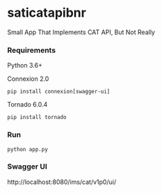 # saticatapibnr
Small App That Implements CAT API, But Not Really

### Requirements

Python 3.6+

Connexion 2.0
```
pip install connexion[swagger-ui]
```

Tornado 6.0.4
```
pip install tornado
```

### Run

```
python app.py
```

### Swagger UI

http://localhost:8080/ims/cat/v1p0/ui/
